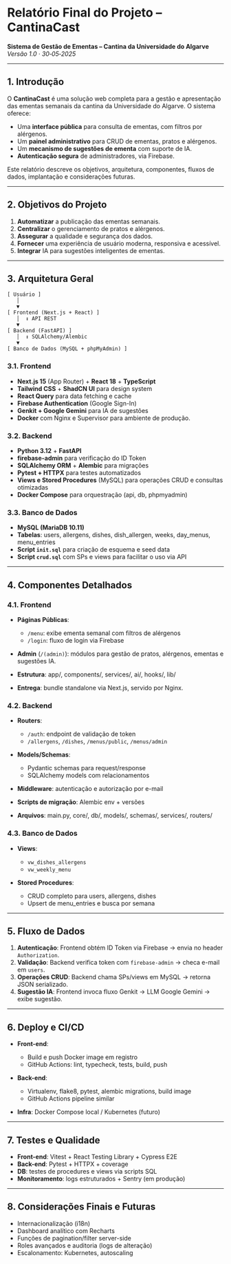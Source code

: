 # Relatório Final do Projeto – CantinaCast

**Sistema de Gestão de Ementas – Cantina da Universidade do Algarve**
*Versão 1.0 · 30‑05‑2025*

---

## 1. Introdução

O **CantinaCast** é uma solução web completa para a gestão e apresentação das ementas semanais da cantina da Universidade do Algarve. O sistema oferece:

* Uma **interface pública** para consulta de ementas, com filtros por alérgenos.
* Um **painel administrativo** para CRUD de ementas, pratos e alérgenos.
* Um **mecanismo de sugestões de ementa** com suporte de IA.
* **Autenticação segura** de administradores, via Firebase.

Este relatório descreve os objetivos, arquitetura, componentes, fluxos de dados, implantação e considerações futuras.

---

## 2. Objetivos do Projeto

1. **Automatizar** a publicação das ementas semanais.
2. **Centralizar** o gerenciamento de pratos e alérgenos.
3. **Assegurar** a qualidade e segurança dos dados.
4. **Fornecer** uma experiência de usuário moderna, responsiva e acessível.
5. **Integrar** IA para sugestões inteligentes de ementas.

---

## 3. Arquitetura Geral

```plaintext
[ Usuário ]
   │
   ▼
[ Frontend (Next.js + React) ]
   │  ↕ API REST
   ▼
[ Backend (FastAPI) ]
   │  ↕ SQLAlchemy/Alembic
   ▼
[ Banco de Dados (MySQL + phpMyAdmin) ]
```

### 3.1. Frontend

* **Next.js 15** (App Router) + **React 18** + **TypeScript**
* **Tailwind CSS** + **ShadCN UI** para design system
* **React Query** para data fetching e cache
* **Firebase Authentication** (Google Sign-In)
* **Genkit + Google Gemini** para IA de sugestões
* **Docker** com Nginx e Supervisor para ambiente de produção.

### 3.2. Backend

* **Python 3.12** + **FastAPI**
* **firebase-admin** para verificação do ID Token
* **SQLAlchemy ORM** + **Alembic** para migrações
* **Pytest + HTTPX** para testes automatizados
* **Views e Stored Procedures** (MySQL) para operações CRUD e consultas otimizadas
* **Docker Compose** para orquestração (api, db, phpmyadmin)

### 3.3. Banco de Dados

* **MySQL (MariaDB 10.11)**
* **Tabelas**: users, allergens, dishes, dish\_allergen, weeks, day\_menus, menu\_entries
* **Script `init.sql`** para criação de esquema e seed data
* **Script `crud.sql`** com SPs e views para facilitar o uso via API

---

## 4. Componentes Detalhados

### 4.1. Frontend

* **Páginas Públicas**:

  * `/menu`: exibe ementa semanal com filtros de alérgenos
  * `/login`: fluxo de login via Firebase
* **Admin** (`/(admin)`): módulos para gestão de pratos, alérgenos, ementas e sugestões IA.
* **Estrutura**: app/, components/, services/, ai/, hooks/, lib/
* **Entrega**: bundle standalone via Next.js, servido por Nginx.

### 4.2. Backend

* **Routers**:

  * `/auth`: endpoint de validação de token
  * `/allergens`, `/dishes`, `/menus/public`, `/menus/admin`
* **Models/Schemas**:

  * Pydantic schemas para request/response
  * SQLAlchemy models com relacionamentos
* **Middleware**: autenticação e autorização por e-mail
* **Scripts de migração**: Alembic env + versões
* **Arquivos**: main.py, core/, db/, models/, schemas/, services/, routers/

### 4.3. Banco de Dados

* **Views**:

  * `vw_dishes_allergens`
  * `vw_weekly_menu`
* **Stored Procedures**:

  * CRUD completo para users, allergens, dishes
  * Upsert de menu\_entries e busca por semana

---

## 5. Fluxo de Dados

1. **Autenticação**: Frontend obtém ID Token via Firebase → envia no header `Authorization`.
2. **Validação**: Backend verifica token com `firebase-admin` → checa e-mail em `users`.
3. **Operações CRUD**: Backend chama SPs/views em MySQL → retorna JSON serializado.
4. **Sugestão IA**: Frontend invoca fluxo Genkit → LLM Google Gemini → exibe sugestão.

---

## 6. Deploy e CI/CD

* **Front-end**:

  * Build e push Docker image em registro
  * GitHub Actions: lint, typecheck, tests, build, push
* **Back-end**:

  * Virtualenv, flake8, pytest, alembic migrations, build image
  * GitHub Actions pipeline similar
* **Infra**: Docker Compose local / Kubernetes (futuro)

---

## 7. Testes e Qualidade

* **Front-end**: Vitest + React Testing Library + Cypress E2E
* **Back-end**: Pytest + HTTPX + coverage
* **DB**: testes de procedures e views via scripts SQL
* **Monitoramento**: logs estruturados + Sentry (em produção)

---

## 8. Considerações Finais e Futuras

* Internacionalização (i18n)
* Dashboard analítico com Recharts
* Funções de pagination/filter server-side
* Roles avançados e auditoria (logs de alteração)
* Escalonamento: Kubernetes, autoscaling
